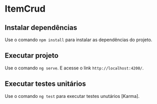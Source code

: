 # ItemCrud

## Instalar dependências

Use o comando `npm install` para instalar as dependências do projeto.


## Executar projeto

Use o comando `ng serve`. E acesse o link `http://localhost:4200/`.

## Executar testes unitários

Use o comando `ng test` para executar testes unutários [Karma].

